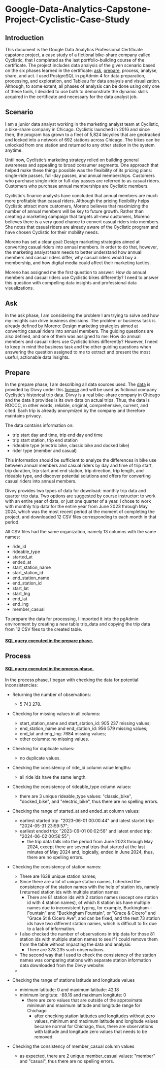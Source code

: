 # Google-Data-Analytics-Capstone-Project-Cyclistic-Case-Study

## Introduction

This document is the Google Data Analytics Professional Certificate capstone project, a case study of a fictional bike-share company called Cyclistic, that I completed as the last portfolio-building course of the certificate. The project includes data analysis of the given scenario based on the six phases learned in the certificate: [ask](https://github.com/dmitrijs-belovs/Google-Data-Analytics-Capstone-Project-Cyclistic-Case-Study/edit/main/README.md#ask), [prepare](https://github.com/dmitrijs-belovs/Google-Data-Analytics-Capstone-Project-Cyclistic-Case-Study/edit/main/README.md#prepare), process, analyse, share, and act. I used PostgreSQL in pgAdmin 4 for data preparation, processing, and exploration, and Tableau for data analysis and visualization. Although, to some extent, all phases of analysis can be done using only one of these tools, I decided to use both to demonstrate the dynamic skills acquired in the certificate and necessary for the data analyst job.

## Scenario

I am a junior data analyst working in the marketing analyst team at Cyclistic, a bike-share company in Chicago. Cyclistic launched in 2016 and since then, the program has grown to a fleet of 5,824 bicycles that are geotracked and locked into a network of 692 stations across Chicago. The bikes can be unlocked from one station and returned to any other station in the system anytime.

Until now, Cyclistic’s marketing strategy relied on building general awareness and appealing to broad consumer segments. One approach that helped make these things possible was the flexibility of its pricing plans: single-ride passes, full-day passes, and annual memberships. Customers who purchase single-ride or full-day passes are referred to as casual riders. Customers who purchase annual memberships are Cyclistic members.

Cyclistic’s finance analysts have concluded that annual members are much more profitable than casual riders. Although the pricing flexibility helps Cyclistic attract more customers, Moreno believes that maximizing the number of annual members will be key to future growth. Rather than creating a marketing campaign that targets all-new customers, Moreno believes there is a very good chance to convert casual riders into members. She notes that casual riders are already aware of the Cyclistic program and have chosen Cyclistic for their mobility needs.

Moreno has set a clear goal: Design marketing strategies aimed at converting casual riders into annual members. In order to do that, however, the marketing analyst team needs to better understand how annual members and casual riders differ, why casual riders would buy a membership, and how digital media could affect their marketing tactics.

Moreno has assigned me the first question to answer: How do annual members and casual riders use Cyclistic bikes differently? I need to answer this question with compelling data insights and professional data visualizations.

## Ask

In the ask phase, I am considering the problem I am trying to solve and how my insights can drive business decisions. The problem or business task is already defined by Moreno: Design marketing strategies aimed at converting casual riders into annual members. The guiding questions are also defined, and one of them was assigned to me: How do annual members and casual riders use Cyclistic bikes differently? However, I need to keep in mind the business task and the other guiding questions when answering the question assigned to me to extract and present the most useful, actionable data insights. 

## Prepare

In the prepare phase, I am describing all data sources used. The [data](https://divvy-tripdata.s3.amazonaws.com/index.html) is provided by Divvy under this [license](https://www.divvybikes.com/data-license-agreement) and will be used as fictional company Cyclistic’s historical trip data. Divvy is a real bike-share company in Chicago and the data it provides is its own data on actual trips. Thus, the data is ROCCC, in other words, reliable, original, comprehensive, current, and cited. Each trip is already anonymized by the company and therefore maintains privacy.

The data contains information on:

- trip start day and time, trip end day and time
- trip start station, trip end station
- rideable type (electric bike, classic bike and docked bike)
- rider type (member and casual)

This information should be sufficient to analyze the differences in bike use between annual members and casual riders by day and time of trip start, trip duration, trip start and end station, trip direction, trip length, and rideable type, and discover potential solutions and offers for converting casual riders into annual members.

Divvy provides two types of data for download: monthly trip data and quarter trip data. Two options are suggested by course instructor: to work with an entire year of data, or just one quarter of a year. I chose to work with monthly trip data for the entire year from June 2023 through May 2024, which was the most recent period at the moment of completing the project, and downloaded 12 CSV files corresponding to each month in that period.  

All CSV files had the same organization, namely 13 columns with the same names: 

- ride_id
- rideable_type
- started_at
- ended_at
- start_station_name
- start_station_id
- end_station_name
- end_station_id
- start_lat
- start_lng
- end_lat
- end_lng
- member_casual

To prepare the data for processing, I imported it into the pgAdmin environment by creating a new table trip_data and copying the trip data from 12 CSV files to the created table.

#### [SQL query executed in the prepare phase.](https://github.com/dmitrijs-belovs/Google-Data-Analytics-Capstone-Project-Cyclistic-Case-Study/blob/main/prepare.sql)

## Process

#### [SQL query executed in the process phase.](https://github.com/dmitrijs-belovs/Google-Data-Analytics-Capstone-Project-Cyclistic-Case-Study/blob/main/prepare.sql)

In the process phase, I began with checking the data for potential inconsistencies:

- Returning the number of observations:
    - 5 743 278.
- Checking for missing values in all columns:
    - start_station_name and start_station_id: 905 237 missing values;
    - end_station_name and end_station_id: 956 579 missing values;
    - end_lat and eng_lng: 7684 missing values;
    - other columns: no missing values.
- Checking for duplicate values:
    - no duplicate values.
- Checking the consistency of ride_id column value lengths:
    - all ride ids have the same length.
- Checking the consistency of rideable_type column values:
    - there are 3 unique rideable_type values: "classic_bike", "docked_bike", and "electric_bike", thus there are no spelling errors.
- Checking the range of started_at and ended_at column values:
    - earliest started trip: "2023-06-01 00:00:44" and latest startet trip: "2024-05-31 23:59:57";
    - earliest ended trip: "2023-06-01 00:02:56" and latest ended trip: "2024-06-02 00:56:55";
      - the trip data falls into the period from June 2023 through May 2024, except there are several trips that started at the last minutes of May 2024 and, logically, ended in June 2024, thus, there are no spelling errors.
- Checking the consistency of station names:
    - There are 1638 unique station names;
    - Since there are a lot of unique station names, I checked the consistency of the station names with the help of station ids, namely I returned station ids with multiple station names:
        - There are 81 station ids with 2 station names (except one station id with 4 station names), of which 8 station ids have multiple names due to inconsistent typing, for example, Buckingham - Fountain" and "Buckingham Fountain", or "Grace & Cicero" and "Grace St & Cicero Ave", and can be fixed, and the rest 73 station ids have two different station names, which is difficult to fix due to a lack of information.
    - I also checked the number of observations in trip data for those 81 station ids with multiple station names to see if I could remove them from the table without impacting the data and analysis:
        - There are 378 235 such observations.
    - The second way that I used to check the consistency of the station names was comparing stations with separate station information data downloaded from the Divvy website:
    - 
 

- Checking the range of stations latitude and longitude values
    - minimum latitude: 0 and maximum latitude: 42.18
    - minimum longitute: -88.16 and maximum longitute: 0
        - there are zero values that are outside of the approximate minimum and maximum latitude and longitude range for Chichago
            - after checking station latitudes and longitudes without zero values, minimum and maximum latitude and longitude values became normal for Chichago, thus, there are observations with latitude and longitude zero values that needs to be removed.
- Checking the consistency of member_casual column values
    - as expected, there are 2 unique member_casual values: "member" and "casual", thus there are no spelling errors.
